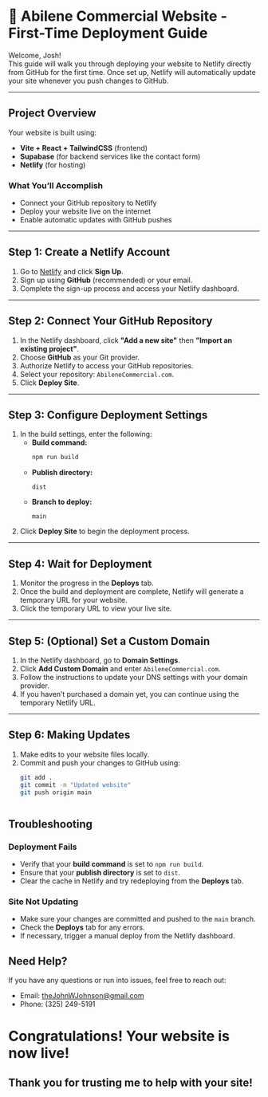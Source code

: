 # 🚀 Abilene Commercial Website - First-Time Deployment Guide

Welcome, Josh!  
This guide will walk you through deploying your website to Netlify directly from GitHub for the first time. Once set up, Netlify will automatically update your site whenever you push changes to GitHub.

---

## Project Overview

Your website is built using:
- **Vite + React + TailwindCSS** (frontend)
- **Supabase** (for backend services like the contact form)
- **Netlify** (for hosting)

### What You’ll Accomplish
- Connect your GitHub repository to Netlify  
- Deploy your website live on the internet  
- Enable automatic updates with GitHub pushes

---

## Step 1: Create a Netlify Account

1. Go to [Netlify](https://www.netlify.com/) and click **Sign Up**.
2. Sign up using **GitHub** (recommended) or your email.
3. Complete the sign-up process and access your Netlify dashboard.

---

## Step 2: Connect Your GitHub Repository

1. In the Netlify dashboard, click **"Add a new site"** then **"Import an existing project"**.
2. Choose **GitHub** as your Git provider.
3. Authorize Netlify to access your GitHub repositories.
4. Select your repository: `AbileneCommercial.com`.
5. Click **Deploy Site**.

---

## Step 3: Configure Deployment Settings

1. In the build settings, enter the following:
   - **Build command:**  
     ```sh
     npm run build
     ```
   - **Publish directory:**  
     ```
     dist
     ```
   - **Branch to deploy:**  
     ```
     main
     ```
2. Click **Deploy Site** to begin the deployment process.

---

## Step 4: Wait for Deployment

1. Monitor the progress in the **Deploys** tab.
2. Once the build and deployment are complete, Netlify will generate a temporary URL for your website.
3. Click the temporary URL to view your live site.

---

## Step 5: (Optional) Set a Custom Domain

1. In the Netlify dashboard, go to **Domain Settings**.
2. Click **Add Custom Domain** and enter `AbileneCommercial.com`.
3. Follow the instructions to update your DNS settings with your domain provider.
4. If you haven’t purchased a domain yet, you can continue using the temporary Netlify URL.

---

## Step 6: Making Updates

1. Make edits to your website files locally.
2. Commit and push your changes to GitHub using:
   ```sh
   git add .
   git commit -m "Updated website"
   git push origin main



## Troubleshooting

### Deployment Fails
- Verify that your **build command** is set to `npm run build`.
- Ensure that your **publish directory** is set to `dist`.
- Clear the cache in Netlify and try redeploying from the **Deploys** tab.

### Site Not Updating
- Make sure your changes are committed and pushed to the `main` branch.
- Check the **Deploys** tab for any errors.
- If necessary, trigger a manual deploy from the Netlify dashboard.
  

## Need Help?

If you have any questions or run into issues, feel free to reach out:
-	Email: theJohnWJohnson@gmail.com
-	Phone: (325) 249-5191



# Congratulations! Your website is now live!

## Thank you for trusting me to help with your site!
